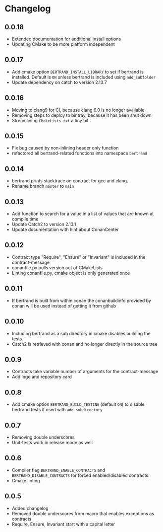 # Changelog

## 0.0.18

*   Extended documentation for additional install options
*   Updating CMake to be more platform independent

## 0.0.17

*   Add cmake option `BERTRAND_INSTALL_LIBRARY` to set if bertrand is installed. Default is `ON` unless bertrand is included using `add_subfolder` 
*   Update dependency on catch to version 2.13.7

## 0.0.16

*   Moving to clang9 for CI, because clang 6.0 is no longer available
*   Removing steps to deploy to bintray, because it has been shut down
*   Streamlining `CMakeLists.txt` a tiny bit 

## 0.0.15

*   Fix bug caused by non-inlining header only function
*   refactored all bertrand-related functions into namespace `bertrand`

## 0.0.14

*   bertrand prints stacktrace on contract for gcc and clang. 
*   Rename branch `master` to `main`

## 0.0.13

*   Add function to search for a value in a list of values that are known at compile time
*   Update Catch2 to version 2.13.1
*   Update documentation with hint about ConanCenter

## 0.0.12 

*   Contract type "Require", "Ensure" or "Invariant" is included in the contract-message
*   conanfile.py pulls version out of CMakeLists
*   Linting conanfile.py, cmake object is only generated once

## 0.0.11

*   If bertrand is built from within conan the conanbuildinfo provided by conan will be used instead of getting it from github

## 0.0.10

*   Including bertrand as a sub directory in cmake disables building the tests
*   Catch2 is retrieved with conan and no longer directly in the source tree

## 0.0.9

*   Contracts take variable number of arguments for the contract-message
*   Add logo and repository card 

## 0.0.8

*   Add cmake option `BERTRAND_BUILD_TESTING` (default `ON`) to disable bertrand tests if used with `add_subdirectory`

## 0.0.7

*   Removing double underscores
*   Unit-tests work in release mode as well

## 0.0.6

*   Compiler flag `BERTRAND_ENABLE_CONTRACTS` and `BERTRAND_DISABLE_CONTRACTS` for forced enabled/disabled contracts. 
*   Cmake linting

## 0.0.5

*   Added changelog
*   Removed double underscores from macro that enables exceptions as contracts
*   Require, Ensure, Invariant start with a capital letter